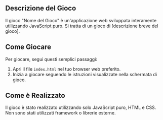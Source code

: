 ## Descrizione del Gioco

Il gioco "Nome del Gioco" è un'applicazione web sviluppata interamente utilizzando JavaScript puro. Si tratta di un gioco di [descrizione breve del gioco].

## Come Giocare

Per giocare, segui questi semplici passaggi:

1. Apri il file `index.html` nel tuo browser web preferito.
2. Inizia a giocare seguendo le istruzioni visualizzate nella schermata di gioco.

## Come è Realizzato

Il gioco è stato realizzato utilizzando solo JavaScript puro, HTML e CSS. Non sono stati utilizzati framework o librerie esterne.
